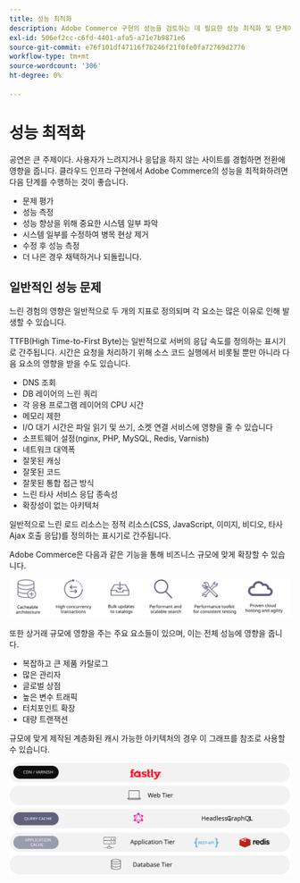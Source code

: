 ```yaml
---
title: 성능 최적화
description: Adobe Commerce 구현의 성능을 검토하는 데 필요한 성능 최적화 및 단계에 대해 모두 알아보십시오.
exl-id: 506ef2cc-c6fd-4401-afa5-a71e7b9871e6
source-git-commit: e76f101df47116f7b246f21f0fe0fa72769d2776
workflow-type: tm+mt
source-wordcount: '306'
ht-degree: 0%

---
```


# 성능 최적화

공연은 큰 주제이다. 사용자가 느려지거나 응답을 하지 않는 사이트를 경험하면 전환에 영향을 줍니다. 클라우드 인프라 구현에서 Adobe Commerce의 성능을 최적화하려면 다음 단계를 수행하는 것이 좋습니다.

- 문제 평가
- 성능 측정
- 성능 향상을 위해 중요한 시스템 일부 파악
- 시스템 일부를 수정하여 병목 현상 제거
- 수정 후 성능 측정
- 더 나은 경우 채택하거나 되돌립니다.

## 일반적인 성능 문제

느린 경험의 영향은 일반적으로 두 개의 지표로 정의되며 각 요소는 많은 이유로 인해 발생할 수 있습니다.

TTFB(High Time-to-First Byte)는 일반적으로 서버의 응답 속도를 정의하는 표시기로 간주됩니다. 시간은 요청을 처리하기 위해 소스 코드 실행에서 비롯될 뿐만 아니라 다음 요소의 영향을 받을 수도 있습니다.

- DNS 조회
- DB 레이어의 느린 쿼리
- 각 응용 프로그램 레이어의 CPU 시간
- 메모리 제한
- I/O 대기 시간은 파일 읽기 및 쓰기, 소켓 연결 서비스에 영향을 줄 수 있습니다
- 소프트웨어 설정(nginx, PHP, MySQL, Redis, Varnish)
- 네트워크 대역폭
- 잘못된 캐싱
- 잘못된 코드
- 잘못된 통합 접근 방식
- 느린 타사 서비스 응답 종속성
- 확장성이 없는 아키텍처

일반적으로 느린 로드 리소스는 정적 리소스(CSS, JavaScript, 이미지, 비디오, 타사 Ajax 호출 응답)를 정의하는 표시기로 간주됩니다.

Adobe Commerce은 다음과 같은 기능을 통해 비즈니스 규모에 맞게 확장할 수 있습니다.

![Adobe Commerce의 확장 가능한 기능을 보여주는 다이어그램](../../../assets/playbooks/scalable-capabilities.svg)

또한 상거래 규모에 영향을 주는 주요 요소들이 있으며, 이는 전체 성능에 영향을 줍니다.

- 복잡하고 큰 제품 카탈로그
- 많은 관리자
- 글로벌 상점
- 높은 변수 트래픽
- 터치포인트 확장
- 대량 트랜잭션

규모에 맞게 제작된 계층화된 캐시 가능한 아키텍처의 경우 이 그래프를 참조로 사용할 수 있습니다.

![캐시 가능한 아키텍처에서 Adobe Commerce GraphQL API를 사용하는 방법을 보여주는 다이어그램](../../../assets/playbooks/cacheable-architecture.svg)
